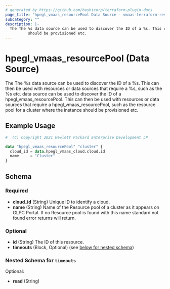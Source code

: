 ```yaml
---
# generated by https://github.com/hashicorp/terraform-plugin-docs
page_title: "hpegl_vmaas_resourcePool Data Source - vmaas-terraform-resources"
subcategory: ""
description: |-
  The The %s data source can be used to discover the ID of a %s. This can then be used with resources or data sources that require a %s, such as the %s etc. data source can be used to discover the ID of a hpeglvmaasresourcePool. This can then be used with resources or data sources that require a hpeglvmaasresourcePool, such as the resource pool for a cluster where the instance
          should be provisioned etc.
---
```


# hpegl_vmaas_resourcePool (Data Source)

The The %s data source can be used to discover the ID of a %s. This can then be used with resources or data sources that require a %s, such as the %s etc. data source can be used to discover the ID of a hpegl_vmaas_resourcePool. This can then be used with resources or data sources that require a hpegl_vmaas_resourcePool, such as the resource pool for a cluster where the instance
		should be provisioned etc.

## Example Usage

```terraform
#  (C) Copyright 2021 Hewlett Packard Enterprise Development LP

data "hpegl_vmaas_resourcePool" "cluster" {
  cloud_id = data.hpegl_vmaas_cloud.cloud.id
  name     = "Cluster"
}
```

<!-- schema generated by tfplugindocs -->
## Schema

### Required

- **cloud_id** (String) Unique ID to identify a cloud.
- **name** (String) Name of the Resource pool of a cluster as it appears on GLPC Portal. If no Resource pool is found with this name standard not found error returns will return.

### Optional

- **id** (String) The ID of this resource.
- **timeouts** (Block, Optional) (see [below for nested schema](#nestedblock--timeouts))

<a id="nestedblock--timeouts"></a>
### Nested Schema for `timeouts`

Optional:

- **read** (String)


